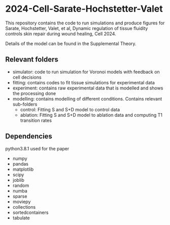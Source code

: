 # 2024-Cell-Sarate-Hochstetter-Valet

This repository contains the code to run simulations and produce figures for Sarate, Hochstetter, Valet, et al, Dynamic regulation of tissue
fluidity controls skin repair during wound healing, Cell 2024.

Details of the model can be found in the Supplemental Theory.

## Relevant folders

- simulator: code to run simulation for Voronoi models with feedback on cell decisions
- fitting: contains codes to fit tissue simulations for experimental data
- experiment: contains raw experimental data that is modelled and shows the processing done
- modelling: contains modelling of different conditions. Contains relevant sub-folders
  - control: Fitting S and S+D model to control data
  - ablation: Fitting S and S+D model to ablation data and computing T1 transition rates





## Dependencies

python3.8.1 used for the paper 

- numpy
- pandas
- matplotlib
- scipy
- joblib
- random
- numba
- sparse
- moviepy
- collections
- sortedcontainers
- tabulate



